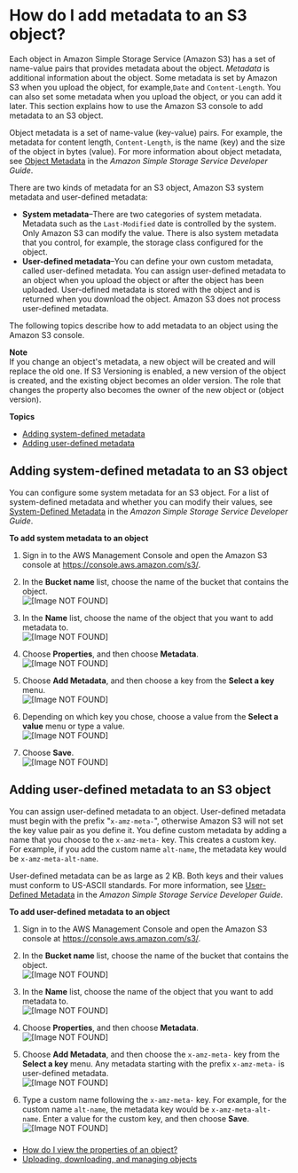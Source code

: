 # How do I add metadata to an S3 object?<a name="add-object-metadata"></a>

Each object in Amazon Simple Storage Service \(Amazon S3\) has a set of name\-value pairs that provides metadata about the object\. *Metadata* is additional information about the object\. Some metadata is set by Amazon S3 when you upload the object, for example,`Date` and `Content-Length`\. You can also set some metadata when you upload the object, or you can add it later\. This section explains how to use the Amazon S3 console to add metadata to an S3 object\.

Object metadata is a set of name\-value \(key\-value\) pairs\. For example, the metadata for content length, `Content-Length`, is the name \(key\) and the size of the object in bytes \(value\)\. For more information about object metadata, see [Object Metadata](https://docs.aws.amazon.com/AmazonS3/latest/dev/UsingMetadata.html#object-metadata) in the *Amazon Simple Storage Service Developer Guide*\.

There are two kinds of metadata for an S3 object, Amazon S3 system metadata and user\-defined metadata:
+ **System metadata**–There are two categories of system metadata\. Metadata such as the `Last-Modified` date is controlled by the system\. Only Amazon S3 can modify the value\. There is also system metadata that you control, for example, the storage class configured for the object\. 
+ **User\-defined metadata**–You can define your own custom metadata, called user\-defined metadata\. You can assign user\-defined metadata to an object when you upload the object or after the object has been uploaded\. User\-defined metadata is stored with the object and is returned when you download the object\. Amazon S3 does not process user\-defined metadata\. 

The following topics describe how to add metadata to an object using the Amazon S3 console\.

**Note**  
If you change an object's metadata, a new object will be created and will replace the old one\. If S3 Versioning is enabled, a new version of the object is created, and the existing object becomes an older version\. The role that changes the property also becomes the owner of the new object or \(object version\)\.

**Topics**
+ [Adding system\-defined metadata](#add-object-metadata-system)
+ [Adding user\-defined metadata](#add-object-metadata-user-defined)

## Adding system\-defined metadata to an S3 object<a name="add-object-metadata-system"></a>

You can configure some system metadata for an S3 object\. For a list of system\-defined metadata and whether you can modify their values, see [System\-Defined Metadata](https://docs.aws.amazon.com/AmazonS3/latest/dev/UsingMetadata.html#SysMetadata) in the *Amazon Simple Storage Service Developer Guide*\.

**To add system metadata to an object**

1. Sign in to the AWS Management Console and open the Amazon S3 console at [https://console\.aws\.amazon\.com/s3/](https://console.aws.amazon.com/s3/)\.

1. In the **Bucket name** list, choose the name of the bucket that contains the object\.  
![\[Image NOT FOUND\]](http://docs.aws.amazon.com/AmazonS3/latest/user-guide/images/choose-bucket-name.png)

1. In the **Name** list, choose the name of the object that you want to add metadata to\.  
![\[Image NOT FOUND\]](http://docs.aws.amazon.com/AmazonS3/latest/user-guide/images/object-name-select.png)

1. Choose **Properties**, and then choose **Metadata**\.  
![\[Image NOT FOUND\]](http://docs.aws.amazon.com/AmazonS3/latest/user-guide/images/object-properties-tab.png)

1. Choose **Add Metadata**, and then choose a key from the **Select a key** menu\.  
![\[Image NOT FOUND\]](http://docs.aws.amazon.com/AmazonS3/latest/user-guide/images/add-metadata.png)

1. Depending on which key you chose, choose a value from the **Select a value** menu or type a value\.  
![\[Image NOT FOUND\]](http://docs.aws.amazon.com/AmazonS3/latest/user-guide/images/add-metadata-value.png)

1. Choose **Save**\.   
![\[Image NOT FOUND\]](http://docs.aws.amazon.com/AmazonS3/latest/user-guide/images/add-metadata-save.png)

## Adding user\-defined metadata to an S3 object<a name="add-object-metadata-user-defined"></a>

You can assign user\-defined metadata to an object\. User\-defined metadata must begin with the prefix "`x-amz-meta-`", otherwise Amazon S3 will not set the key value pair as you define it\. You define custom metadata by adding a name that you choose to the `x-amz-meta-` key\. This creates a custom key\. For example, if you add the custom name `alt-name`, the metadata key would be `x-amz-meta-alt-name`\. 

User\-defined metadata can be as large as 2 KB\. Both keys and their values must conform to US\-ASCII standards\. For more information, see [User\-Defined Metadata](https://docs.aws.amazon.com/AmazonS3/latest/dev/UsingMetadata.html#UserMetadata) in the *Amazon Simple Storage Service Developer Guide*\.

**To add user\-defined metadata to an object**

1. Sign in to the AWS Management Console and open the Amazon S3 console at [https://console\.aws\.amazon\.com/s3/](https://console.aws.amazon.com/s3/)\.

1. In the **Bucket name** list, choose the name of the bucket that contains the object\.  
![\[Image NOT FOUND\]](http://docs.aws.amazon.com/AmazonS3/latest/user-guide/images/choose-bucket-name.png)

1. In the **Name** list, choose the name of the object that you want to add metadata to\.  
![\[Image NOT FOUND\]](http://docs.aws.amazon.com/AmazonS3/latest/user-guide/images/object-name-select.png)

1. Choose **Properties**, and then choose **Metadata**\.  
![\[Image NOT FOUND\]](http://docs.aws.amazon.com/AmazonS3/latest/user-guide/images/object-properties-tab.png)

1. Choose **Add Metadata**, and then choose the `x-amz-meta-` key from the **Select a key** menu\. Any metadata starting with the prefix `x-amz-meta-` is user\-defined metadata\.  
![\[Image NOT FOUND\]](http://docs.aws.amazon.com/AmazonS3/latest/user-guide/images/add-metadata-user-defined.png)

1. Type a custom name following the `x-amz-meta-` key\. For example, for the custom name `alt-name`, the metadata key would be `x-amz-meta-alt-name`\. Enter a value for the custom key, and then choose **Save**\.  
![\[Image NOT FOUND\]](http://docs.aws.amazon.com/AmazonS3/latest/user-guide/images/add-metadata-user-defined-value.png)

### <a name="add-object-metadata-user-defined-moreinfo"></a>
+  [How do I view the properties of an object?](view-object-properties.md)
+  [Uploading, downloading, and managing objects](upload-download-objects.md)